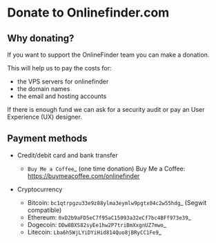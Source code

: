 Donate to Onlinefinder.com
=====================

Why donating?
-------------

If you want to support the OnlineFinder team you can make a donation.

This will help us to pay the costs for:

- the VPS servers for onlinefinder
- the domain names
- the email and hosting accounts

If there is enough fund we can ask for a security audit or pay an User Experience (UX) designer.

Payment methods
---------------

-  Credit/debit card and bank transfer

   -  `Buy Me a Coffee`_ (one time donation)
       Buy Me a Coffee: https://buymeacoffee.com/onlinefinder
       
-  Cryptocurrency

   -  Bitcoin: `bc1qtrpgzu33e9z88ylma3eymlw9pgtx04c2w55hdg`_ (Segwit
      compatible)
   -  Ethereum: `0xD2b9aFD5eC7f95aC15093a32eCf7bc4BFf973e39`_
   -  Dogecoin: `DDw8BXS82syEe1hw2P7triBmXxgnUZ7mwo`_
   -  Litecoin: `Lba6h5WjLYiDYiHid814Quo8jBRyCC1Fe9`_


